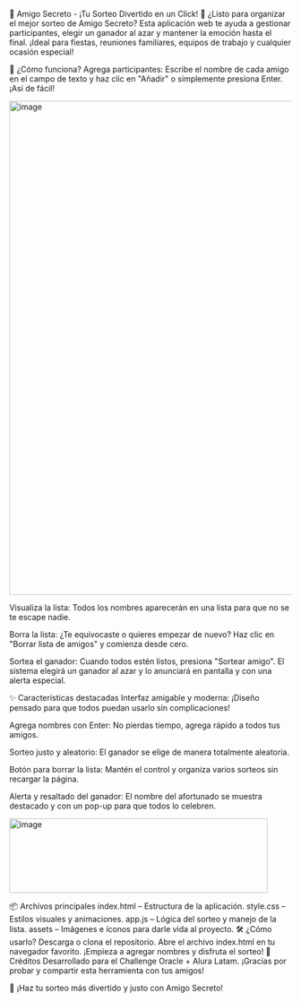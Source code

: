 🎉 Amigo Secreto - ¡Tu Sorteo Divertido en un Click! 🎁
¿Listo para organizar el mejor sorteo de Amigo Secreto?
Esta aplicación web te ayuda a gestionar participantes, elegir un ganador al azar y mantener la emoción hasta el final. ¡Ideal para fiestas, reuniones familiares, equipos de trabajo y cualquier ocasión especial!

🚀 ¿Cómo funciona?
Agrega participantes:
Escribe el nombre de cada amigo en el campo de texto y haz clic en "Añadir" o simplemente presiona Enter. ¡Así de fácil!

<img width="1871" height="882" alt="image" src="https://github.com/user-attachments/assets/5956c62c-fd26-446f-a333-c5c31887a89d" />


Visualiza la lista:
Todos los nombres aparecerán en una lista para que no se te escape nadie.

Borra la lista:
¿Te equivocaste o quieres empezar de nuevo? Haz clic en "Borrar lista de amigos" y comienza desde cero.

Sortea el ganador:
Cuando todos estén listos, presiona "Sortear amigo". El sistema elegirá un ganador al azar y lo anunciará en pantalla y con una alerta especial.

✨ Características destacadas
Interfaz amigable y moderna:
¡Diseño pensado para que todos puedan usarlo sin complicaciones!

Agrega nombres con Enter:
No pierdas tiempo, agrega rápido a todos tus amigos.

Sorteo justo y aleatorio:
El ganador se elige de manera totalmente aleatoria.

Botón para borrar la lista:
Mantén el control y organiza varios sorteos sin recargar la página.

Alerta y resaltado del ganador:
El nombre del afortunado se muestra destacado y con un pop-up para que todos lo celebren.

<img width="461" height="133" alt="image" src="https://github.com/user-attachments/assets/e86739cc-a425-481c-83ec-19a581052f85" />


📦 Archivos principales
index.html – Estructura de la aplicación.
style.css – Estilos visuales y animaciones.
app.js – Lógica del sorteo y manejo de la lista.
assets – Imágenes e íconos para darle vida al proyecto.
🛠️ ¿Cómo usarlo?
Descarga o clona el repositorio.
Abre el archivo index.html en tu navegador favorito.
¡Empieza a agregar nombres y disfruta el sorteo!
🤝 Créditos
Desarrollado para el Challenge Oracle + Alura Latam.
¡Gracias por probar y compartir esta herramienta con tus amigos!

🎈 ¡Haz tu sorteo más divertido y justo con Amigo Secreto!
